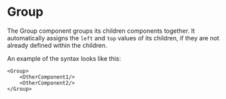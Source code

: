 # Group

The Group component groups its children components together. It automatically assigns the `left` and `top` values of its children, if they are not already defined within the children.

An example of the syntax looks like this:
```tsx
<Group>
    <OtherComponent1/>
    <OtherComponent2/>
</Group>
```